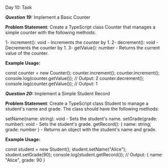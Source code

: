 Day 10: Task

***Question 19:*** Implement a Basic Counter

**Problem Statement:** Create a TypeScript class Counter that manages a simple counter with the following methods:

1- increment(): void - Increments the counter by 1.
2- decrement(): void - Decrements the counter by 1.
3- getValue(): number - Returns the current value of the counter.

**Example Usage:**

const counter = new Counter();
counter.increment();
counter.increment();
console.log(counter.getValue()); // Output: 2
counter.decrement();
console.log(counter.getValue()); // Output: 1

***Question 20:*** Implement a Simple Student Record

**Problem Statement**: Create a TypeScript class Student to manage a student's name and grade. The class should have the following methods:

setName(name: string): void - Sets the student's name.
setGrade(grade: number): void - Sets the student's grade.
getRecord(): { name: string; grade: number } - Returns an object with the student's name and grade.

**Example Usage:**

const student = new Student();
student.setName("Alice");
student.setGrade(90);
console.log(student.getRecord()); // Output: { name: "Alice", grade: 90 }
